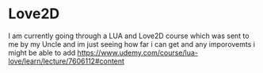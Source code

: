 # Love2D
I am currently going through a LUA and Love2D course which was sent to me by my Uncle and im just seeing how far i can get and any imporovemts i might be able to add
https://www.udemy.com/course/lua-love/learn/lecture/7606112#content